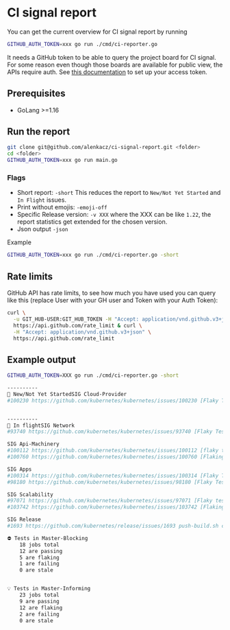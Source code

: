 # CI signal report

You can get the current overview for CI signal report by running

```bash
GITHUB_AUTH_TOKEN=xxx go run ./cmd/ci-reporter.go
```

It needs a GitHub token to be able to query the project board for CI signal. For some reason even though those boards are available for public view, the APIs require auth. See [this documentation](https://help.github.com/en/articles/creating-a-personal-access-token-for-the-command-line) to set up your access token.

## Prerequisites

- GoLang >=1.16

## Run the report

```bash
git clone git@github.com/alenkacz/ci-signal-report.git <folder>
cd <folder>
GITHUB_AUTH_TOKEN=xxx go run main.go
```

### Flags

- Short report: `-short` This reduces the report to `New/Not Yet Started` and `In Flight` issues.
- Print without emojis: `-emoji-off`
- Specific Release version: `-v XXX` where the XXX can be like `1.22`, the report statistics get extended for the chosen version.
- Json output `-json`

Example

```bash
GITHUB_AUTH_TOKEN=xxx go run ./cmd/ci-reporter.go -short
```

## Rate limits

GitHub API has rate limits, to see how much you have used you can query like this (replace User with your GH user and Token with your Auth Token):

```bash
curl \
  -u GIT_HUB-USER:GIT_HUB_TOKEN -H "Accept: application/vnd.github.v3+json" \
  https://api.github.com/rate_limit & curl \
  -H "Accept: application/vnd.github.v3+json" \
  https://api.github.com/rate_limit
```

## Example output

```bash
GITHUB_AUTH_TOKEN=XXX go run ./cmd/ci-reporter.go -short

----------
🤔 New/Not Yet StartedSIG Cloud-Provider
#100230 https://github.com/kubernetes/kubernetes/issues/100230 [Flaky Test] [sig-cloud-provider-gcp] Nodes [Disruptive] Resize [Slow] should be able to delete nodes


----------
🛫 In flightSIG Network
#93740 https://github.com/kubernetes/kubernetes/issues/93740 [Flaky Test][sig-network] Loadbalancing: L7 GCE [Slow] [Feature:Ingress] should conform to Ingress spec

SIG Api-Machinery
#100112 https://github.com/kubernetes/kubernetes/issues/100112 [flaky test] k8s.io/kubernetes/pkg/registry/core/endpoint/storage.TestWatch
#100760 https://github.com/kubernetes/kubernetes/issues/100760 [Flaking-test] Kubernetes e2e suite.[sig-api-machinery] AdmissionWebhook [Privileged:ClusterAdmin] listing validating webhooks should work [Conformance]

SIG Apps
#100314 https://github.com/kubernetes/kubernetes/issues/100314 [Flaky Test] Kubernetes e2e suite: [sig-apps] Deployment iterative rollouts should eventually progress
#98180 https://github.com/kubernetes/kubernetes/issues/98180 [Flaky Test] [sig-apps] Deployment should run the lifecycle of a Deployment

SIG Scalability
#97071 https://github.com/kubernetes/kubernetes/issues/97071 [Flaky test] [sig-storage] In-tree Volumes [Driver: gcepd] [Testpattern: Pre-provisioned PV (xfs)][Slow] volumes should store data
#103742 https://github.com/kubernetes/kubernetes/issues/103742 [Flaking Test] [sig-scalability] restarting konnectivity-agent (ci-kubernetes-e2e-gci-gce-scalability)

SIG Release
#1693 https://github.com/kubernetes/release/issues/1693 push-build.sh container image pushes should precede staging GCS artifacts and writing version markers

⛔ Tests in Master-Blocking
	18 jobs total
	12 are passing
	5 are flaking
	1 are failing
	0 are stale


💡 Tests in Master-Informing
	23 jobs total
	9 are passing
	12 are flaking
	2 are failing
	0 are stale

```
